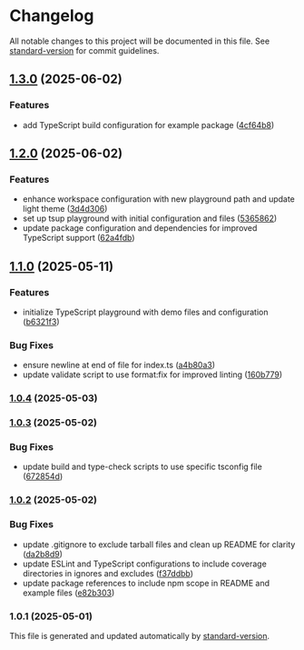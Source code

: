 # Changelog

All notable changes to this project will be documented in this file. See [standard-version](https://github.com/conventional-changelog/standard-version) for commit guidelines.

## [1.3.0](https://github.com/madooei/example-package/compare/v1.2.0...v1.3.0) (2025-06-02)

### Features

- add TypeScript build configuration for example package ([4cf64b8](https://github.com/madooei/example-package/commit/4cf64b852c3d2693361a4c7161b8952afd93d2b2))

## [1.2.0](https://github.com/madooei/example-package/compare/v1.1.0...v1.2.0) (2025-06-02)

### Features

- enhance workspace configuration with new playground path and update light theme ([3d4d306](https://github.com/madooei/example-package/commit/3d4d30676d758e3e1e5afaf72fae9562d8be15dd))
- set up tsup playground with initial configuration and files ([5365862](https://github.com/madooei/example-package/commit/5365862c68d6446f7d41f3d565e14def8925936c))
- update package configuration and dependencies for improved TypeScript support ([62a4fdb](https://github.com/madooei/example-package/commit/62a4fdbc3b9a838f5a7ad0afd1036abe9cdea05e))

## [1.1.0](https://github.com/madooei/example-package/compare/v1.0.4...v1.1.0) (2025-05-11)

### Features

- initialize TypeScript playground with demo files and configuration ([b6321f3](https://github.com/madooei/example-package/commit/b6321f3e43e772260b1b35d6976c8b1b20b60969))

### Bug Fixes

- ensure newline at end of file for index.ts ([a4b80a3](https://github.com/madooei/example-package/commit/a4b80a37de2b987e719507ada5d06456d68701b9))
- update validate script to use format:fix for improved linting ([160b779](https://github.com/madooei/example-package/commit/160b7793878824feb712b9636668c305792d4775))

### [1.0.4](https://github.com/madooei/example-package/compare/v1.0.3...v1.0.4) (2025-05-03)

### [1.0.3](https://github.com/madooei/example-package/compare/v1.0.2...v1.0.3) (2025-05-02)

### Bug Fixes

- update build and type-check scripts to use specific tsconfig file ([672854d](https://github.com/madooei/example-package/commit/672854db1d81a9a68bb387ae0ce3db6cb61d4a0a))

### [1.0.2](https://github.com/madooei/example-package/compare/v1.0.1...v1.0.2) (2025-05-02)

### Bug Fixes

- update .gitignore to exclude tarball files and clean up README for clarity ([da2b8d9](https://github.com/madooei/example-package/commit/da2b8d959e98006463f5b273f65b32db3435e792))
- update ESLint and TypeScript configurations to include coverage directories in ignores and excludes ([f37ddbb](https://github.com/madooei/example-package/commit/f37ddbb6d5ebdba6dc21bb4f9f4feca89b6a71da))
- update package references to include npm scope in README and example files ([e82b303](https://github.com/madooei/example-package/commit/e82b30306291474bf1f88935195c16ee5f555659))

### 1.0.1 (2025-05-01)

This file is generated and updated automatically by [standard-version](https://github.com/conventional-changelog/standard-version).
